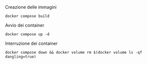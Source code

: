 Creazione delle immagini
```shell
docker compose build
```
Avvio dei container
```shell
docker compose up -d
```
Interruzione dei container
```shell
docker compose down && docker volume rm $(docker volume ls -qf dangling=true)
```